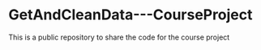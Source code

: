 # GetAndCleanData---CourseProject
This is a public repository to share the code for the course project
